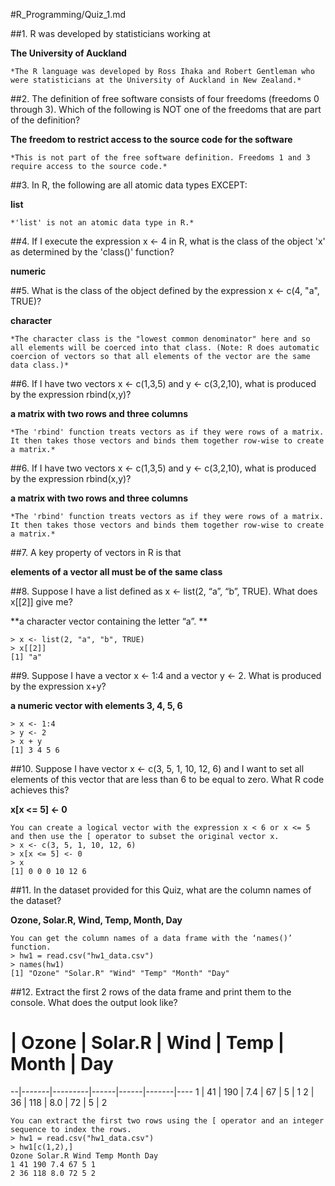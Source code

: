#R_Programming/Quiz_1.md

##1. R was developed by statisticians working at

**The University of Auckland**

	*The R language was developed by Ross Ihaka and Robert Gentleman who were statisticians at the University of Auckland in New Zealand.*

##2. The definition of free software consists of four freedoms (freedoms 0 through 3). Which of the following is NOT one of the freedoms that are part of the definition?

**The freedom to restrict access to the source code for the software**

	*This is not part of the free software definition. Freedoms 1 and 3 require access to the source code.*

##3. In R, the following are all atomic data types EXCEPT:

**list**

	*'list' is not an atomic data type in R.*

##4. If I execute the expression x <- 4 in R, what is the class of the object 'x' as determined by the 'class()' function?

**numeric**

##5. What is the class of the object defined by the expression x <- c(4, "a", TRUE)?

**character**

	*The character class is the "lowest common denominator" here and so all elements will be coerced into that class. (Note: R does automatic coercion of vectors so that all elements of the vector are the same data class.)*

##6. If I have two vectors x <- c(1,3,5) and y <- c(3,2,10), what is produced by the expression rbind(x,y)?

**a matrix with two rows and three columns**

	*The 'rbind' function treats vectors as if they were rows of a matrix. It then takes those vectors and binds them together row-wise to create a matrix.*

##6. If I have two vectors x <- c(1,3,5) and y <- c(3,2,10), what is produced by the expression rbind(x,y)?

**a matrix with two rows and three columns**

	*The 'rbind' function treats vectors as if they were rows of a matrix. It then takes those vectors and binds them together row-wise to create a matrix.*

##7. A key property of vectors in R is that

**elements of a vector all must be of the same class**

##8. Suppose I have a list defined as x <- list(2, “a”, “b”, TRUE). What does x[[2]] give me?

**a character vector containing the letter “a”. **

	> x <- list(2, "a", "b", TRUE)
	> x[[2]]
	[1] "a"

##9. Suppose I have a vector x <- 1:4 and a vector y <- 2. What is produced by the expression x+y? 

**a numeric vector with elements 3, 4, 5, 6**

	> x <- 1:4
	> y <- 2
	> x + y
	[1] 3 4 5 6

##10. Suppose I have vector x <- c(3, 5, 1, 10, 12, 6) and I want to set all elements of this vector that are less than 6 to be equal to zero. What R code achieves this? 

**x[x <= 5] <- 0**

	You can create a logical vector with the expression x < 6 or x <= 5 and then use the [ operator to subset the original vector x.
	> x <- c(3, 5, 1, 10, 12, 6)
	> x[x <= 5] <- 0
	> x
	[1] 0 0 0 10 12 6

##11. In the dataset provided for this Quiz, what are the column names of the dataset?

**Ozone, Solar.R, Wind, Temp, Month, Day**

	You can get the column names of a data frame with the ‘names()’ function.
	> hw1 = read.csv("hw1_data.csv")
	> names(hw1)
	[1] "Ozone" "Solar.R" "Wind" "Temp" "Month" "Day"

##12. Extract the first 2 rows of the data frame and print them to the console. What does the output look like?

 # | Ozone | Solar.R | Wind | Temp | Month | Day
 --|-------|---------|------|------|-------|----
 1 | 41 | 190 | 7.4 | 67 | 5 | 1
 2 | 36 | 118 | 8.0 | 72 | 5 | 2

	You can extract the first two rows using the [ operator and an integer sequence to index the rows.
	> hw1 = read.csv("hw1_data.csv")
	> hw1[c(1,2),]
	Ozone Solar.R Wind Temp Month Day
	1 41 190 7.4 67 5 1
	2 36 118 8.0 72 5 2


